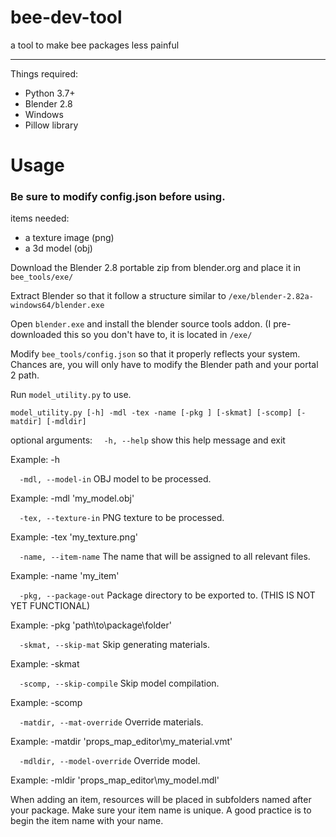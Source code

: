 # bee-dev-tool

a tool to make bee packages less painful

***

Things required:
- Python 3.7+
- Blender 2.8
- Windows
- Pillow library

# Usage
### Be sure to modify config.json before using.
items needed:
- a texture image (png)
- a 3d model (obj)

Download the Blender 2.8 portable zip from blender.org and place it in `bee_tools/exe/`

Extract Blender so that it follow a structure similar to `/exe/blender-2.82a-windows64/blender.exe`

Open `blender.exe` and install the blender source tools addon. (I pre-downloaded this so you don't have to, it is located in `/exe/`

Modify `bee_tools/config.json` so that it properly reflects your system. Chances are, you will only have to modify the Blender path and your portal 2 path.

Run `model_utility.py` to use.

`model_utility.py [-h] -mdl -tex -name [-pkg ] [-skmat] [-scomp] [-matdir] [-mdldir]`

optional arguments:
`  -h, --help`
show this help message and exit

Example: -h


`  -mdl, --model-in`
OBJ model to be processed.

Example: -mdl 'my_model.obj'


`  -tex, --texture-in`
PNG texture to be processed.

Example: -tex 'my_texture.png'


`  -name, --item-name`
The name that will be assigned to all relevant files.

Example: -name 'my_item'


`  -pkg, --package-out`
Package directory to be exported to. (THIS IS NOT YET FUNCTIONAL)

Example: -pkg 'path\\to\\package\\folder'


`  -skmat, --skip-mat`
Skip generating materials.

Example: -skmat


`  -scomp, --skip-compile`
Skip model compilation.

Example: -scomp


`  -matdir, --mat-override`
Override materials.

Example: -matdir 'props_map_editor\\my_material.vmt'


`  -mdldir, --model-override`
Override model.

Example: -mldir 'props_map_editor\\my_model.mdl'

When adding an item, resources will be placed in subfolders named after your package. Make sure your item name is unique. A good practice is to begin the item name with your name.
